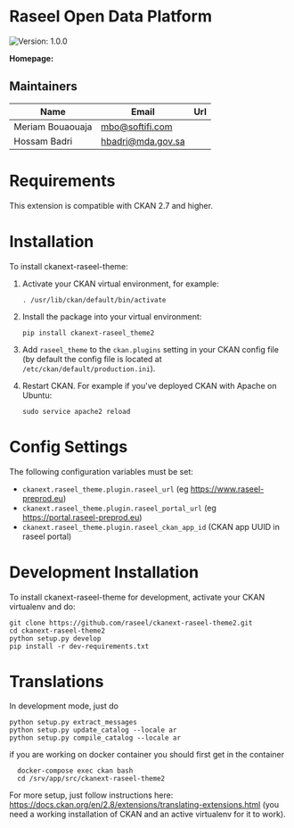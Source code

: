 # Raseel Open Data Platform

![Version: 1.0.0](https://img.shields.io/badge/Version-1.0.0-informational?style=flat-square)

**Homepage:**

## Maintainers

| Name             | Email               | Url |
| ---------------- | ------------------- | --- |
| Meriam Bouaouaja | <mbo@softifi.com>   |     |
| Hossam Badri     | <hbadri@mda.gov.sa> |     |

# Requirements

This extension is compatible with CKAN 2.7 and higher.

# Installation

To install ckanext-raseel-theme:

1.  Activate your CKAN virtual environment, for example:

        . /usr/lib/ckan/default/bin/activate

2.  Install the package into your virtual environment:

        pip install ckanext-raseel_theme2

3.  Add `raseel_theme` to the `ckan.plugins` setting in your CKAN
    config file (by default the config file is located at
    `/etc/ckan/default/production.ini`).

4.  Restart CKAN. For example if you've deployed CKAN with Apache on
    Ubuntu:

        sudo service apache2 reload

# Config Settings

The following configuration variables must be set:

- `ckanext.raseel_theme.plugin.raseel_url` (eg <https://www.raseel-preprod.eu>)
- `ckanext.raseel_theme.plugin.raseel_portal_url` (eg <https://portal.raseel-preprod.eu>)
- `ckanext.raseel_theme.plugin.raseel_ckan_app_id` (CKAN app UUID in raseel portal)

# Development Installation

To install ckanext-raseel-theme for development, activate your CKAN
virtualenv and do:

    git clone https://github.com/raseel/ckanext-raseel-theme2.git
    cd ckanext-raseel-theme2
    python setup.py develop
    pip install -r dev-requirements.txt

# Translations

In development mode, just do

    python setup.py extract_messages
    python setup.py update_catalog --locale ar
    python setup.py compile_catalog --locale ar

if you are working on docker container you should first get in the container

      docker-compose exec ckan bash
      cd /srv/app/src/ckanext-raseel-theme2

For more setup, just follow instructions here: <https://docs.ckan.org/en/2.8/extensions/translating-extensions.html>
(you need a working installation of CKAN and an active virtualenv for it to work).
